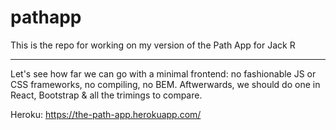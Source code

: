# pathapp

This is the repo for working on my version of the Path App for Jack R

----------
Let's see how far we can go with a minimal frontend: no fashionable JS or CSS frameworks, no compiling, no BEM.  Aftwerwards, we should do one in React, Bootstrap & all the trimings to compare.

Heroku: https://the-path-app.herokuapp.com/
